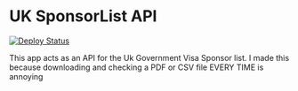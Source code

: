 # UK SponsorList API

<a href="https://github.com/Recks11/UkGovAPI/actions?query=branch%release+event%3Apush">
<img src="https://github.com/Recks11/UkGovAPI/actions/workflows/heroku-release.yml/badge.svg?branch=release" alt="Deploy Status"/> </a>


This app acts as an API for the Uk Government Visa Sponsor list. I made this because downloading and checking a PDF or CSV file EVERY TIME is annoying